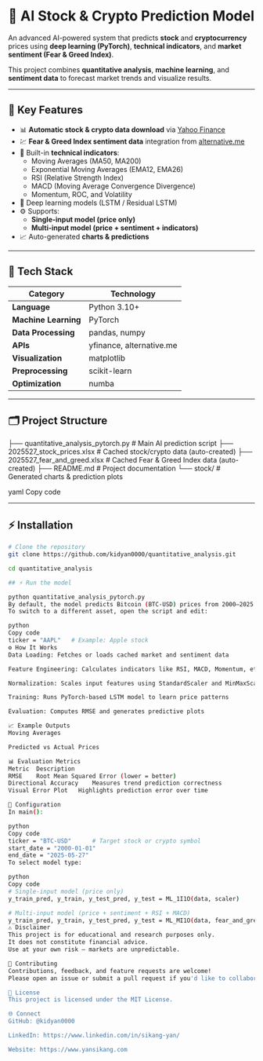 # 🧠 AI Stock & Crypto Prediction Model

An advanced AI-powered system that predicts **stock** and **cryptocurrency** prices using **deep learning (PyTorch)**, **technical indicators**, and **market sentiment (Fear & Greed Index)**.  

This project combines **quantitative analysis**, **machine learning**, and **sentiment data** to forecast market trends and visualize results.

---

## 🚀 Key Features

- 📊 **Automatic stock & crypto data download** via [Yahoo Finance](https://finance.yahoo.com)
- 💹 **Fear & Greed Index sentiment data** integration from [alternative.me](https://alternative.me/crypto/fear-and-greed-index/)
- 🧮 Built-in **technical indicators**:
  - Moving Averages (MA50, MA200)  
  - Exponential Moving Averages (EMA12, EMA26)  
  - RSI (Relative Strength Index)  
  - MACD (Moving Average Convergence Divergence)  
  - Momentum, ROC, and Volatility  
- 🧠 Deep learning models (LSTM / Residual LSTM)
- ⚙️ Supports:
  - **Single-input model (price only)**  
  - **Multi-input model (price + sentiment + indicators)**  
- 📈 Auto-generated **charts & predictions**

---

## 🧩 Tech Stack

| Category | Technology |
|-----------|-------------|
| **Language** | Python 3.10+ |
| **Machine Learning** | PyTorch |
| **Data Processing** | pandas, numpy |
| **APIs** | yfinance, alternative.me |
| **Visualization** | matplotlib |
| **Preprocessing** | scikit-learn |
| **Optimization** | numba |

---

## 🗂️ Project Structure

├── quantitative_analysis_pytorch.py # Main AI prediction script
├── 2025527_stock_prices.xlsx # Cached stock/crypto data (auto-created)
├── 2025527_fear_and_greed.xlsx # Cached Fear & Greed Index data (auto-created)
├── README.md # Project documentation
└── stock/ # Generated charts & prediction plots

yaml
Copy code

---

## ⚡ Installation

```bash
# Clone the repository
git clone https://github.com/kidyan0000/quantitative_analysis.git

cd quantitative_analysis

## ⚡ Run the model

python quantitative_analysis_pytorch.py
By default, the model predicts Bitcoin (BTC-USD) prices from 2000–2025 using an LSTM model.
To switch to a different asset, open the script and edit:

python
Copy code
ticker = "AAPL"   # Example: Apple stock
⚙️ How It Works
Data Loading: Fetches or loads cached market and sentiment data

Feature Engineering: Calculates indicators like RSI, MACD, Momentum, etc.

Normalization: Scales input features using StandardScaler and MinMaxScaler

Training: Runs PyTorch-based LSTM model to learn price patterns

Evaluation: Computes RMSE and generates predictive plots

📈 Example Outputs
Moving Averages

Predicted vs Actual Prices

📊 Evaluation Metrics
Metric	Description
RMSE	Root Mean Squared Error (lower = better)
Directional Accuracy	Measures trend prediction correctness
Visual Error Plot	Highlights prediction error over time

🔧 Configuration
In main():

python
Copy code
ticker = "BTC-USD"      # Target stock or crypto symbol
start_date = "2000-01-01"
end_date = "2025-05-27"
To select model type:

python
Copy code
# Single-input model (price only)
y_train_pred, y_train, y_test_pred, y_test = ML_1I1O(data, scaler)

# Multi-input model (price + sentiment + RSI + MACD)
y_train_pred, y_train, y_test_pred, y_test = ML_MI1O(data, fear_and_greed_data, scaler)
⚠️ Disclaimer
This project is for educational and research purposes only.
It does not constitute financial advice.
Use at your own risk — markets are unpredictable.

🤝 Contributing
Contributions, feedback, and feature requests are welcome!
Please open an issue or submit a pull request if you'd like to collaborate.

📜 License
This project is licensed under the MIT License.

🌐 Connect
GitHub: @kidyan0000

LinkedIn: https://www.linkedin.com/in/sikang-yan/

Website: https://www.yansikang.com
